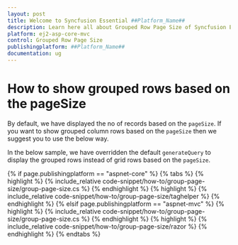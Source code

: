 ```yaml
---
layout: post
title: Welcome to Syncfusion Essential ##Platform_Name##
description: Learn here all about Grouped Row Page Size of Syncfusion Essential ##Platform_Name## widgets based on HTML5 and jQuery.
platform: ej2-asp-core-mvc
control: Grouped Row Page Size
publishingplatform: ##Platform_Name##
documentation: ug
---
```



# How to show grouped rows based on the pageSize

By default, we have displayed the no of records based on the `pageSize`. If you want to show grouped column rows based on the `pageSize` then we suggest you to use the below way.

In the below sample, we have overridden the default `generateQuery` to display the grouped rows instead of grid rows based on the `pageSize`.

{% if page.publishingplatform == "aspnet-core" %}
{% tabs %}
{% highlight %}
{% include_relative code-snippet/how-to/group-page-size/group-page-size.cs %}
{% endhighlight %}
{% highlight %}
{% include_relative code-snippet/how-to/group-page-size/taghelper %}
{% endhighlight %}
{% elsif page.publishingplatform == "aspnet-mvc" %}
{% highlight %} {% include_relative code-snippet/how-to/group-page-size/group-page-size.cs %}
{% endhighlight %}
{% highlight %}
{% include_relative code-snippet/how-to/group-page-size/razor %}
{% endhighlight %}
{% endtabs %}

